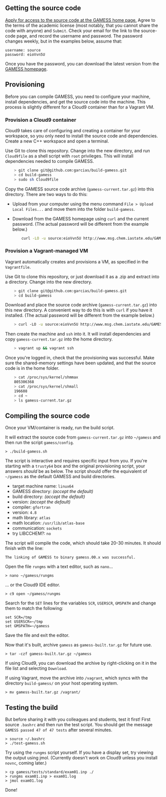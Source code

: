 ## Getting the source code

[Apply for access to the source code at the GAMESS home page.](http://www.msg.ameslab.gov/gamess/License_Agreement.html) Agree to the terms of the academic license (most notably, that you cannot share the code with anyone) and `Submit`. Check your email for the link to the source-code page, and record the username and password. The password changes weekly, but in the examples below, assume that:

    username: source
    password: eioVvn5U

Once you have the password, you can download the latest version from the [GAMESS homepage](http://www.msg.chem.iastate.edu/GAMESS/download/source/gamess-current.tar.gz). 

## Provisioning

Before you can compile GAMESS, you need to configure your machine, install dependencies, and get the source code into the machine. This process is slightly different for a Cloud9 container than for a Vagrant VM.

### Provision a Cloud9 container

Cloud9 takes care of configuring and creating a container for your workspace, so you only need to install the source code and dependencies. Create a new C++ workspace and open a terminal. 

Use Git to clone this repository. Change into the new directory, and run `Cloud9file` as a shell script with `root` privileges. This will install dependencies needed to compile GAMESS.

```bash
    > git clone git@github.com:garcias/build-gamess.git
    > cd build-gamess
    > sudo sh Cloud9file
```

Copy the GAMESS source code archive (`gamess-current.tar.gz`) into this directory. There are two ways to do this:

- Upload from your computer using the menu command `File > Upload Local Files...` and move them into the folder `build-gamess`.
- Download from the GAMESS homepage using `curl` and the current password. (The actual password will be different from the example below.)

    ```bash
        curl -LO -u source:eioVvn5U http://www.msg.chem.iastate.edu/GAMESS/download/source/gamess-current.tar.gz
    ```

### Provision a Vagrant-managed VM

Vagrant automatically creates and provisions a VM, as specified in the `Vagrantfile`. 

Use Git to clone this repository, or just download it as a .zip and extract into a directory. Change into the new directory.

```bash
    > git clone git@github.com:garcias/build-gamess.git
    > cd build-gamess
```

Download and place the source code archive (`gamess-current.tar.gz`) into this new directory. A convenient way to do this is with `curl` if you have it installed. (The actual password will be different from the example below.)

```bash
    > curl -LO -u source:eioVvn5U http://www.msg.chem.iastate.edu/GAMESS/download/source/gamess-current.tar.gz
```

Then create the machine and `ssh` into it. It will install dependencies and copy `gamess-current.tar.gz` into the home directory.

```bash
    > vagrant up && vagrant ssh
```

Once you're logged in, check that the provisioning was successful. Make sure the shared-memory settings have been updated, and that the source code is in the home folder.

```bash
    > cat /proc/sys/kernel/shmmax
    805306368
    > cat /proc/sys/kernel/shmall
    196608
    > cd ~
    > ls gamess-current.tar.gz
```

## Compiling the source code

Once your VM/container is ready, run the build script. 

It will extract the source code from `gamess-current.tar.gz` into `~/gamess` and then run the script `gamess/config`. 

    > ./build-gamess.sh

The script is interactive and requires specific input from you. If you're starting with a `trusty64` box and the original provisioning script, your answers *should* be as below. The script should offer the equivalent of `~/gamess` as the default GAMESS and build directories.

- target machine name: `linux64`
- GAMESS directory: *(accept the default)*
- build directory: *(accept the default)*
- version: *(accept the default)*
- compiler: `gfortran`
- version: `4.8`
- math library: `atlas`
- math location: `/usr/lib/atlas-base`
- communication: `sockets`
- try LIBCCHEM?: `no`

The script will compile the code, which should take 20-30 minutes. It should finish with the line:

    The linking of GAMESS to binary gamess.00.x was successful.

Open the file `rungms` with a text editor, such as `nano`... 

    > nano ~/gamess/rungms

... or the Cloud9 IDE editor.

    > c9 open ~/gamess/rungms

Search for the `SET` lines for the variables `SCR`, `USERSCR`, `GMSPATH` and change them to match the following:

    set SCR=/tmp
    set USERSCR=~/tmp
    set GMSPATH=~/gamess

Save the file and exit the editor.

Now that it's built, archive `gamess` as `gamess-built.tar.gz` for future use.

    > tar -czf gamess-built.tar.gz ~/gamess

If using Cloud9, you can download the archive by right-clicking on it in the file list and selecting `Download`.

If using Vagrant, move the archive into `/vagrant`, which syncs with the directory `build-gamess/` on your host operating system. 

    > mv gamess-built.tar.gz /vagrant/


## Testing the build

But before sharing it with you colleagues and students, test it first! First source `.bashrc` and then run the test script. You should get the message `GAMESS passed 47 of 47 tests` after several minutes.

    > source ~/.bashrc
    > ./test-gamess.sh

Try using the `rungms` script yourself. If you have a display set, try viewing the output using jmol. (Currently doesn't work on Cloud9 unless you install `novnc`, coming later.)

    > cp gamess/tests/standard/exam01.inp ./
    > rungms exam01.inp > exam01.log
    > jmol exam01.log

Done!

